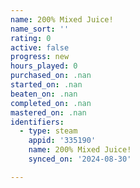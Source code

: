 ```yaml
---
name: 200% Mixed Juice!
name_sort: ''
rating: 0
active: false
progress: new
hours_played: 0
purchased_on: .nan
started_on: .nan
beaten_on: .nan
completed_on: .nan
mastered_on: .nan
identifiers:
  - type: steam
    appid: '335190'
    name: 200% Mixed Juice!
    synced_on: '2024-08-30'

---
```

